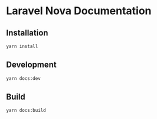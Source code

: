 # Laravel Nova Documentation

## Installation

```bash
yarn install
```

## Development

```bash
yarn docs:dev
```

## Build

```bash
yarn docs:build
```
